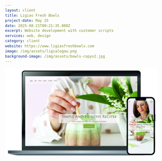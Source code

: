 ```yaml
---
layout: client
title: Ligias Fresh Bowls
project-date: May 25
date: 2025-08-21T00:21:35.808Z
excerpt: Website development with customer scripts
services: web, design
category: client
website: https://www.ligiasfreshbowls.com
image: /img/assets/ligialogow.png
background-image: /img/assets/bowls-copyv2.jpg
---
```

![](/img/assets/ligias_fresh_bowls_aug-20-220837-2025_conflict.jpg)